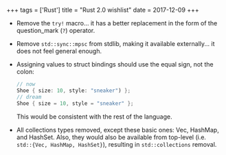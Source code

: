 +++
tags = ['Rust']
title = "Rust 2.0 wishlist"
date = 2017-12-09
+++

-   Remove the `try!` macro\... it has a better replacement in the form
    of the question\_mark (`?`) operator.
-   Remove `std::sync::mpsc` from stdlib, making it available
    externally\... it does not feel general enough.
-   Assigning values to struct bindings should use the equal sign, not
    the colon:

    ```rust
    // now
    Shoe { size: 10, style: "sneaker") };
    // dream
    Shoe { size = 10, style = "sneaker" };
    ```

    This would be consistent with the rest of the language.

-   All collections types removed, except these basic ones: Vec,
    HashMap, and HashSet. Also, they would also be available from
    top-level (i.e. `std::{Vec, HashMap, HashSet}`), resulting in
    `std::collections` removal.
